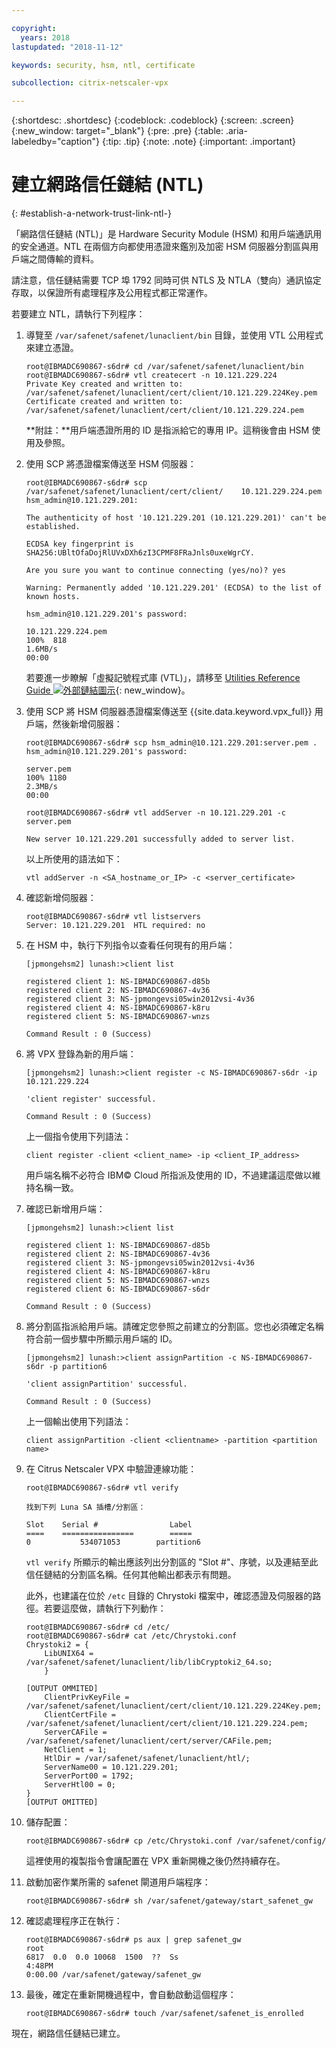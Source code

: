 ```yaml
---

copyright:
  years: 2018
lastupdated: "2018-11-12"

keywords: security, hsm, ntl, certificate

subcollection: citrix-netscaler-vpx

---
```


{:shortdesc: .shortdesc}
{:codeblock: .codeblock}
{:screen: .screen}
{:new_window: target="_blank"}
{:pre: .pre}
{:table: .aria-labeledby="caption"}
{:tip: .tip}
{:note: .note}
{:important: .important}

# 建立網路信任鏈結 (NTL)
{: #establish-a-network-trust-link-ntl-}

「網路信任鏈結 (NTL)」是 Hardware Security Module (HSM) 和用戶端通訊用的安全通道。NTL 在兩個方向都使用憑證來鑑別及加密 HSM 伺服器分割區與用戶端之間傳輸的資料。

請注意，信任鏈結需要 TCP 埠 1792 同時可供 NTLS 及 NTLA（雙向）通訊協定存取，以保證所有處理程序及公用程式都正常運作。

若要建立 NTL，請執行下列程序：

1.	導覽至 `/var/safenet/safenet/lunaclient/bin` 目錄，並使用 VTL 公用程式來建立憑證。

	```
	root@IBMADC690867-s6dr# cd /var/safenet/safenet/lunaclient/bin
	root@IBMADC690867-s6dr# vtl createcert -n 10.121.229.224
	Private Key created and written to: /var/safenet/safenet/lunaclient/cert/client/10.121.229.224Key.pem
	Certificate created and written to: /var/safenet/safenet/lunaclient/cert/client/10.121.229.224.pem
	```

	**附註：**用戶端憑證所用的 ID 是指派給它的專用 IP。這稍後會由 HSM 使用及參照。

2. 使用 SCP 將憑證檔案傳送至 HSM 伺服器：

	```
	root@IBMADC690867-s6dr# scp /var/safenet/safenet/lunaclient/cert/client/	10.121.229.224.pem hsm_admin@10.121.229.201:

	The authenticity of host '10.121.229.201 (10.121.229.201)' can't be established.

	ECDSA key fingerprint is SHA256:UBltOfaDojRlUVxDXh6zI3CPMF8FRaJnls0uxeWgrCY.

	Are you sure you want to continue connecting (yes/no)? yes

	Warning: Permanently added '10.121.229.201' (ECDSA) to the list of known hosts.

	hsm_admin@10.121.229.201's password:

	10.121.229.224.pem                                                 
	100%  818     	
	1.6MB/s   
	00:00
	```

	若要進一步瞭解「虛擬記號程式庫 (VTL)」，請移至 [Utilities Reference Guide ![外部鏈結圖示](../../icons/launch-glyph.svg "外部鏈結圖示")](https://public.dhe.ibm.com/cloud/bluemix/network/vpx/utilities_reference_guide.pdf){: new_window}。

3.	使用 SCP 將 HSM 伺服器憑證檔案傳送至 {{site.data.keyword.vpx_full}} 用戶端，然後新增伺服器：

	```
	root@IBMADC690867-s6dr# scp hsm_admin@10.121.229.201:server.pem .
	hsm_admin@10.121.229.201's password:

	server.pem                                                         
	100% 1180     	
	2.3MB/s   
	00:00

	root@IBMADC690867-s6dr# vtl addServer -n 10.121.229.201 -c server.pem

	New server 10.121.229.201 successfully added to server list.
	```

	以上所使用的語法如下：

	```
	vtl addServer -n <SA_hostname_or_IP> -c <server_certificate>
	```

3. 確認新增伺服器：

	```
	root@IBMADC690867-s6dr# vtl listservers
	Server: 10.121.229.201  HTL required: no
	```

4.	在 HSM 中，執行下列指令以查看任何現有的用戶端：

	```
	[jpmongehsm2] lunash:>client list

	registered client 1: NS-IBMADC690867-d85b
	registered client 2: NS-IBMADC690867-4v36
	registered client 3: NS-jpmongevsi05win2012vsi-4v36
	registered client 4: NS-IBMADC690867-k8ru
	registered client 5: NS-IBMADC690867-wnzs

	Command Result : 0 (Success)
	```

5.	將 VPX 登錄為新的用戶端：

	```
	[jpmongehsm2] lunash:>client register -c NS-IBMADC690867-s6dr -ip 10.121.229.224

	'client register' successful.

	Command Result : 0 (Success)
	```

	上一個指令使用下列語法：

	```
	client register -client <client_name> -ip <client_IP_address>
	```

	用戶端名稱不必符合 IBM© Cloud 所指派及使用的 ID，不過建議這麼做以維持名稱一致。

6. 確認已新增用戶端：

	```
	[jpmongehsm2] lunash:>client list

	registered client 1: NS-IBMADC690867-d85b
	registered client 2: NS-IBMADC690867-4v36
	registered client 3: NS-jpmongevsi05win2012vsi-4v36
	registered client 4: NS-IBMADC690867-k8ru
	registered client 5: NS-IBMADC690867-wnzs
	registered client 6: NS-IBMADC690867-s6dr

	Command Result : 0 (Success)
	```

7. 將分割區指派給用戶端。請確定您參照之前建立的分割區。您也必須確定名稱符合前一個步驟中所顯示用戶端的 ID。

	```
	[jpmongehsm2] lunash:>client assignPartition -c NS-IBMADC690867-s6dr -p partition6

	'client assignPartition' successful.

	Command Result : 0 (Success)
	```

	上一個輸出使用下列語法：

	```
	client assignPartition -client <clientname> -partition <partition name>
	```

8.	在 Citrus Netscaler VPX 中驗證連線功能：

	```
	root@IBMADC690867-s6dr# vtl verify

	找到下列 Luna SA 插槽/分割區：

	Slot    Serial #                Label
	====    ================        =====
	0           534071053        partition6
	```

	`vtl verify` 所顯示的輸出應該列出分割區的 "Slot #"、序號，以及連結至此信任鏈結的分割區名稱。任何其他輸出都表示有問題。

	此外，也建議在位於 `/etc` 目錄的 Chrystoki 檔案中，確認憑證及伺服器的路徑。若要這麼做，請執行下列動作：

	```
	root@IBMADC690867-s6dr# cd /etc/
	root@IBMADC690867-s6dr# cat /etc/Chrystoki.conf
	Chrystoki2 = {
		LibUNIX64 = /var/safenet/safenet/lunaclient/lib/libCryptoki2_64.so;
		}

	[OUTPUT OMMITED]
		ClientPrivKeyFile = /var/safenet/safenet/lunaclient/cert/client/10.121.229.224Key.pem;
		ClientCertFile = /var/safenet/safenet/lunaclient/cert/client/10.121.229.224.pem;
		ServerCAFile = /var/safenet/safenet/lunaclient/cert/server/CAFile.pem;
		NetClient = 1;
		HtlDir = /var/safenet/safenet/lunaclient/htl/;
		ServerName00 = 10.121.229.201;
		ServerPort00 = 1792;
		ServerHtl00 = 0;
	}
	[OUTPUT OMITTED]
	```

9.	儲存配置：

	```
	root@IBMADC690867-s6dr# cp /etc/Chrystoki.conf /var/safenet/config/
	```

	這裡使用的複製指令會讓配置在 VPX 重新開機之後仍然持續存在。

10.	啟動加密作業所需的 safenet 閘道用戶端程序：

	```
	root@IBMADC690867-s6dr# sh /var/safenet/gateway/start_safenet_gw
	```

11. 確認處理程序正在執行：

	```
	root@IBMADC690867-s6dr# ps aux | grep safenet_gw
	root       
	6817  0.0  0.0 10068  1500  ??  Ss    
	4:48PM   
	0:00.00 /var/safenet/gateway/safenet_gw
	```

12. 最後，確定在重新開機過程中，會自動啟動這個程序：

	```
	root@IBMADC690867-s6dr# touch /var/safenet/safenet_is_enrolled
	```

現在，網路信任鏈結已建立。
